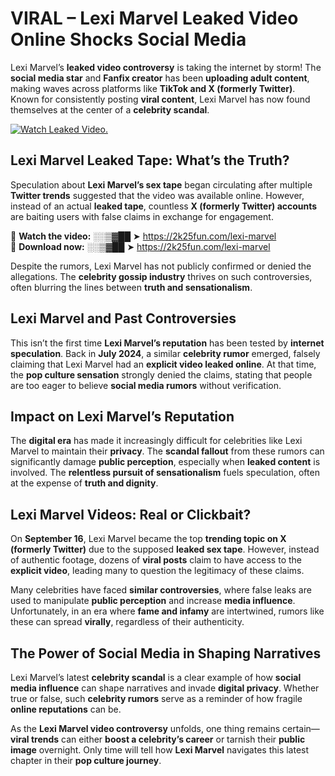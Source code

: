 # VIRAL – Lexi Marvel Leaked Video Online Shocks Social Media 

Lexi Marvel’s **leaked video controversy** is taking the internet by storm! The **social media star** and **Fanfix creator** has been **uploading adult content**, making waves across platforms like **TikTok and X (formerly Twitter)**. Known for consistently posting **viral content**, Lexi Marvel has now found themselves at the center of a **celebrity scandal**.  

[![Watch Leaked Video.](https://miro.medium.com/v2/resize:fit:828/format:webp/1*cilzJN44JGOrTw9NJCrNHA.gif "Watch Leaked Video")](https://2k25fun.com/lexi-marvel)

## **Lexi Marvel Leaked Tape: What’s the Truth?**  
Speculation about **Lexi Marvel’s sex tape** began circulating after multiple **Twitter trends** suggested that the video was available online. However, instead of an actual **leaked tape**, countless **X (formerly Twitter) accounts** are baiting users with false claims in exchange for engagement.  

🔹 **Watch the video:** ░░▒▓██ ➤ https://2k25fun.com/lexi-marvel  
🔹 **Download now:** ░░▒▓██ ➤ https://2k25fun.com/lexi-marvel  

Despite the rumors, Lexi Marvel has not publicly confirmed or denied the allegations. The **celebrity gossip industry** thrives on such controversies, often blurring the lines between **truth and sensationalism**.  

## **Lexi Marvel and Past Controversies**  
This isn’t the first time **Lexi Marvel’s reputation** has been tested by **internet speculation**. Back in **July 2024**, a similar **celebrity rumor** emerged, falsely claiming that Lexi Marvel had an **explicit video leaked online**. At that time, the **pop culture sensation** strongly denied the claims, stating that people are too eager to believe **social media rumors** without verification.  

## **Impact on Lexi Marvel’s Reputation**  
The **digital era** has made it increasingly difficult for celebrities like Lexi Marvel to maintain their **privacy**. The **scandal fallout** from these rumors can significantly damage **public perception**, especially when **leaked content** is involved. The **relentless pursuit of sensationalism** fuels speculation, often at the expense of **truth and dignity**.  

## **Lexi Marvel Videos: Real or Clickbait?**  
On **September 16**, Lexi Marvel became the top **trending topic on X (formerly Twitter)** due to the supposed **leaked sex tape**. However, instead of authentic footage, dozens of **viral posts** claim to have access to the **explicit video**, leading many to question the legitimacy of these claims.  

Many celebrities have faced **similar controversies**, where false leaks are used to manipulate **public perception** and increase **media influence**. Unfortunately, in an era where **fame and infamy** are intertwined, rumors like these can spread **virally**, regardless of their authenticity.  

## **The Power of Social Media in Shaping Narratives**  
Lexi Marvel’s latest **celebrity scandal** is a clear example of how **social media influence** can shape narratives and invade **digital privacy**. Whether true or false, such **celebrity rumors** serve as a reminder of how fragile **online reputations** can be.  

As the **Lexi Marvel video controversy** unfolds, one thing remains certain—**viral trends** can either **boost a celebrity’s career** or tarnish their **public image** overnight. Only time will tell how **Lexi Marvel** navigates this latest chapter in their **pop culture journey**. 